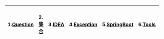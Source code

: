 #### 

| 1.[**Question**](#) | **2.**[**集合**](/chapter1/ji-he.md) | **3.**[**IDEA**](/chapter1/idea.md) | **4.**[**Exception**](/chapter1/exception.md) | **5.**[**SpringBoot**](/chapter1/springboot.md) | **6.**[**Tools**](/chapter1/tools.md) | **7.**[**Jpa**](/chapter1/jpa.md) | 8.[**知识链接**](/chapter1/zhi-shi-lian-jie.md) |
| :--- | :--- | :--- | :--- | :--- | :--- | :--- | :--- |




